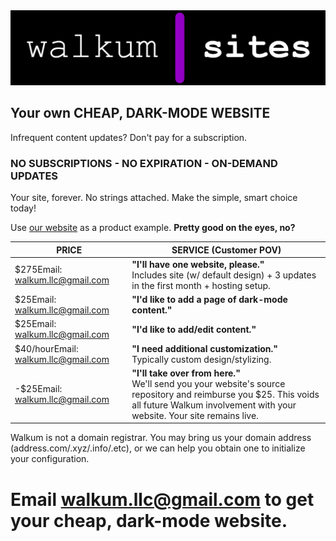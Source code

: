 <link href="./src/css/styles.css" rel="stylesheet" />

<div class="center">

<img src="./src/images/walkum_sites.png" alt="walkum sites" class="title_picture">

## Your own CHEAP, DARK-MODE WEBSITE

Infrequent content updates? Don't pay for a subscription.

### NO SUBSCRIPTIONS - NO EXPIRATION - ON-DEMAND UPDATES

Your site, forever. No strings attached. Make the simple, smart choice today!

Use [our website](./index) as a product example. **Pretty good on the eyes, no?**

| <div class="service_header">PRICE</div> | <div class="service_header">SERVICE (Customer POV)</div> |
|----------|------------|
| <div class="tooltip"><div class="pay_free">$275<span class="tooltiptext">Email: walkum.llc@gmail.com</span></span></div></div>        | <div class="chart_padding">**"I'll have one website, please."**</br><span class="small_text">Includes site (w/ default design) + 3 updates in the first month + hosting setup.</span></div>        |
| <div class="tooltip"><div class="pay_free">$25<span class="tooltiptext">Email: walkum.llc@gmail.com</span></span></div></div>        | <div class="chart_padding">**"I'd like to add a page of dark-mode content."**</div>        |
| <div class="tooltip"><div class="pay_free">$25<span class="tooltiptext">Email: walkum.llc@gmail.com</span></span></div></div>        | <div class="chart_padding">**"I'd like to add/edit content."**</div>        |
| <div class="tooltip"><div class="pay_free">$40/hour<span class="tooltiptext">Email: walkum.llc@gmail.com</span></span></div></div>        | <div class="chart_padding">**"I need additional customization."**</br><span class="small_text">Typically custom design/stylizing.</span></div>        |
| <div class="tooltip"><div class="pay_free">-$25<span class="tooltiptext">Email: walkum.llc@gmail.com</span></span></div></div>        | <div class="chart_padding">**"I'll take over from here."**</br><span class="small_text">We'll send you your website's source repository and reimburse you $25. This voids all future Walkum involvement with your website. Your site remains live.</span></div>        |

<span class="small_text">Walkum is not a domain registrar. You may bring us your domain address (address.com/.xyz/.info/.etc), or we can help you obtain one to initialize your configuration.</span>

# Email [walkum.llc@gmail.com](walkum.llc@gmail.com) to get your cheap, dark-mode website.

</div>
